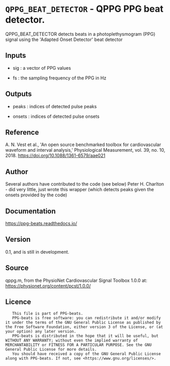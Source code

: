 # `QPPG_BEAT_DETECTOR` - QPPG PPG beat detector.
QPPG_BEAT_DETECTOR detects beats in a photoplethysmogram (PPG) signal
using the 'Adapted Onset Detector' beat detector

##  Inputs
+   sig : a vector of PPG values
    
+   fs  : the sampling frequency of the PPG in Hz
    
##  Outputs
+   peaks : indices of detected pulse peaks
    
+   onsets : indices of detected pulse onsets
    
##  Reference
A. N. Vest et al., 'An open source benchmarked toolbox for cardiovascular waveform and interval analysis,' Physiological Measurement, vol. 39, no. 10, 2018. <https://doi.org/10.1088/1361-6579/aae021>

##  Author
Several authors have contributed to the code (see below)
Peter H. Charlton - did very little, just wrote this wrapper (which detects peaks given the onsets provided by the code)

##  Documentation
<https://ppg-beats.readthedocs.io/>

##  Version
0.1, and is still in development.

##  Source
qppg.m, from the PhysioNet Cardiovascular Signal Toolbox 1.0.0 at: <https://physionet.org/content/pcst/1.0.0/>

##  Licence
       This file is part of PPG-beats.
       PPG-beats is free software: you can redistribute it and/or modify it under the terms of the GNU General Public License as published by the Free Software Foundation, either version 3 of the License, or (at your option) any later version.
       PPG-beats is distributed in the hope that it will be useful, but WITHOUT ANY WARRANTY; without even the implied warranty of MERCHANTABILITY or FITNESS FOR A PARTICULAR PURPOSE. See the GNU General Public License for more details.
       You should have received a copy of the GNU General Public License along with PPG-beats. If not, see <https://www.gnu.org/licenses/>.
